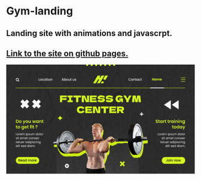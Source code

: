 ﻿<h1>Gym-landing</h1>
 
<h2>Landing site with animations and javascrpt.</h2>

<h2>
  <a href="https://codui.github.io/gym-landing/">Link to the site on github pages.</a>
</h2>

![](img/site.png)
